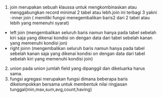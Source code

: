 1. join merupakan sebuah klaussa untuk mengkombinaskan atau menggabungkan  record minimal 2 tabel atau lebh.join ini terbagi 3 yakni
-inner join ( memiliki fungsi menegembalikan baris2 dari 2 tabel atau lebih yang memenuhi syarat)
- left join (mengembalikan seluruh baris namun hanya pada tabel sebelah kiri saja yang dikenai kondisi on dengan data dari tabel sebelah kanan yang memenuhi kondisi jon)
- right joinn (mengembalikan seluruh baris namun hanya pada tabel sebelah kanan saja yang dikenai kondisi on dengan data dari tabel sebelah kiri yang memenuhi kondisi join)
2. union pada union jumlah field yang dipanggil dan dikeluarka harus sama.
3. fungsi agregasi merupakan fungsi dimana beberapa baris dikelompokkan bersama untuk membentuk nilai ringjasan tunggal(min,max,sum,avg,count,having)

